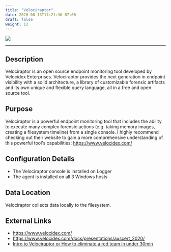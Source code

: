 ```yaml
---
title: "Velociraptor"
date: 2020-08-13T17:21:36-07:00
draft: false
weight: 12
---
```


![](../../images/velociraptor.png)

---

## Description
Velociraptor is an open source endpoint monitoring tool developed by Velocidex Enterprises. Velociraptor provides the next generation in endpoint visibility with a solid architecture, a library of customizable forensic artifacts and its own unique and flexible query language, all in a free and open source tool.

## Purpose
Velociraptor is a powerful endpoint monitoring tool that includes the ability to execute many complex forensic actions (e.g. taking memory images, creating a filesystem timeline) from a single console. I highly recommend checking out their website to gain a more comprehensive understanding of this powerful tool's capabilities: https://www.velocidex.com/

## Configuration Details
* The Velociraptor console is installed on Logger
* The agent is installed on all 3 Windows hosts

## Data Location
Velociraptor collects data locally to the filesystem.

## External Links
* https://www.velocidex.com/
* https://www.velocidex.com/docs/presentations/auscert_2020/
* [Intro to Velociraptor or How to eliminate a red team in under 30min](https://www.youtube.com/watch?v=uql8ixHNHVo)

